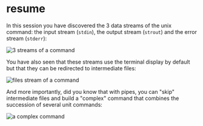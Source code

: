 # resume

In this session you have discovered the 3 data streams of the unix command: the input stream (`stdin`), the output stream (`strout`) and the error stream (`stderr`):

![3 streams of a command](./assets/stream_in_out_err.png)

You have also seen that these streams use the terminal display by default but that they can be redirected to intermediate files:

![files stream of a command](./assets/stream_infile_outfile_errfile.png)

And more importantly, did you know that with pipes, you can "skip" intermediate files and build a "complex" command that combines the succession of several unit commands:

![a complex command](./assets/stream_pipe.png)
